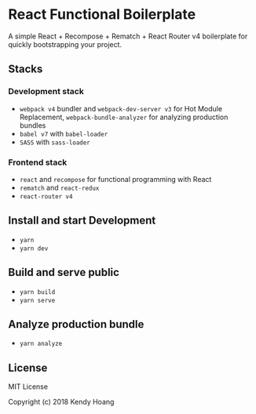 # React Functional Boilerplate

A simple React + Recompose + Rematch + React Router v4 boilerplate for quickly bootstrapping your project.

## Stacks

### Development stack

*   `webpack v4` bundler and `webpack-dev-server v3` for Hot Module Replacement, `webpack-bundle-analyzer` for analyzing production bundles
*   `babel v7` with `babel-loader`
*   `SASS` with `sass-loader`

### Frontend stack

*   `react` and `recompose` for functional programming with React
*   `rematch` and `react-redux`
*   `react-router v4`

## Install and start Development

*   `yarn`
*   `yarn dev`

## Build and serve public

*   `yarn build`
*   `yarn serve`

## Analyze production bundle

*   `yarn analyze`

## License

MIT License

Copyright (c) 2018 Kendy Hoang
